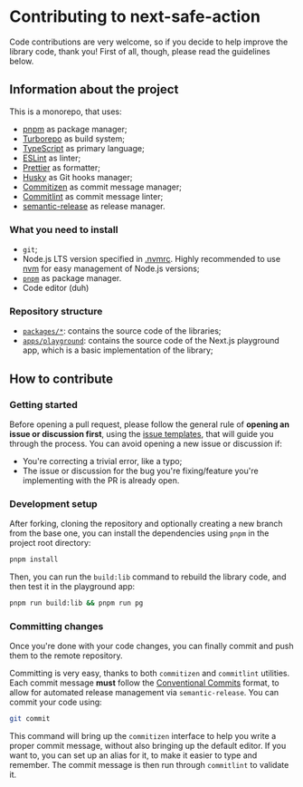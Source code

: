 # Contributing to next-safe-action

Code contributions are very welcome, so if you decide to help improve the library code, thank you! First of all, though, please read the guidelines below.

## Information about the project

This is a monorepo, that uses:

- [pnpm](https://pnpm.io/) as package manager;
- [Turborepo](https://turbo.build/repo) as build system;
- [TypeScript](https://www.typescriptlang.org/) as primary language;
- [ESLint](https://eslint.org/) as linter;
- [Prettier](https://prettier.io/) as formatter;
- [Husky](https://github.com/typicode/husky) as Git hooks manager;
- [Commitizen](https://github.com/commitizen/cz-cli) as commit message manager;
- [Commitlint](https://commitlint.js.org/) as commit message linter;
- [semantic-release](https://github.com/semantic-release/semantic-release) as release manager.

### What you need to install

- `git`;
- Node.js LTS version specified in [.nvmrc](./.nvmrc). Highly recommended to use [nvm](https://github.com/nvm-sh/nvm) for easy management of Node.js versions;
- [`pnpm`](https://pnpm.io/installation) as package manager.
- Code editor (duh)

### Repository structure

- [`packages/*`](./packages/): contains the source code of the libraries;
- [`apps/playground`](./apps/playground): contains the source code of the Next.js playground app, which is a basic implementation of the library;

## How to contribute

### Getting started

Before opening a pull request, please follow the general rule of **opening an issue or discussion first**, using the [issue templates](https://github.com/paxcode-it/zodify-forms/issues/new/choose), that will guide you through the process. You can avoid opening a new issue or discussion if:

- You're correcting a trivial error, like a typo;
- The issue or discussion for the bug you're fixing/feature you're implementing with the PR is already open.

### Development setup

After forking, cloning the repository and optionally creating a new branch from the base one, you can install the dependencies using `pnpm` in the project root directory:

```sh
pnpm install
```

Then, you can run the `build:lib` command to rebuild the library code, and then test it in the playground app:

```sh
pnpm run build:lib && pnpm run pg
```

### Committing changes

Once you're done with your code changes, you can finally commit and push them to the remote repository.

Committing is very easy, thanks to both `commitizen` and `commitlint` utilities. Each commit message **must** follow the [Conventional Commits](https://www.conventionalcommits.org/) format, to allow for automated release management via `semantic-release`. You can commit your code using:

```sh
git commit
```

This command will bring up the `commitizen` interface to help you write a proper commit message, without also bringing up the default editor. If you want to, you can set up an alias for it, to make it easier to type and remember. The commit message is then run through `commitlint` to validate it.
